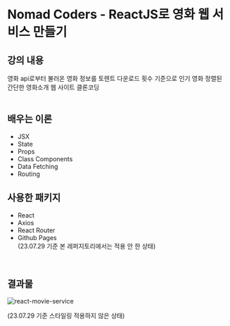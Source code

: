 # Nomad Coders - ReactJS로 영화 웹 서비스 만들기

## 강의 내용
영화 api로부터 불러온 영화 정보를 토렌트 다운로드 횟수 기준으로 인기 영화 정렬된 간단한 영화소개 웹 사이트 클론코딩
<br/><br/>

## 배우는 이론
<ul>
  <li>JSX</li>  
  <li>State</li> 
  <li>Props</li> 
  <li>Class Components</li> 
  <li>Data Fetching</li> 
  <li>Routing</li> 
</ul>

## 사용한 패키지
<ul>
  <li>React</li>
  <li>Axios</li>
  <li>React Router</li>
  <li>Github Pages<br/>(23.07.29 기준 본 레퍼지토리에서는 적용 안 한 상태)</li>
</ul>
<br/>

## 결과물
![react-movie-service](https://github.com/yoojinyang0303/react-momvie-service/assets/102042966/7843656e-442e-4022-8f18-2334533095ba)
  <p>(23.07.29 기준 스타일링 적용하지 않은 상태)
</p>
